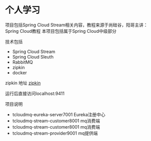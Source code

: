 # 个人学习


项目包括Spring Cloud Stream相关内容，教程来源于尚硅谷，阳哥主讲： Spring Cloud教程
本项目包括属于Spring Cloud中级部分

技术包括
- Spring Cloud Stream 
- Spring Cloud Sleuth
- RabbitMQ
- zipkin
- docker

zipkin 地址
[zipkin](https://github.com/openzipkin/zipkin)

运行后直接访问localhost:9411

项目说明
- tcloudmq-eureka-server7001 Eureka注册中心
- tcloudmq-stream-customer8001 mq消费端
- tcloudmq-stream-customer8001 mq消费端
- tcloudmq-stream-provider9001 mq提供端
